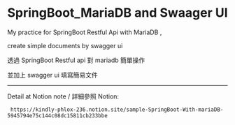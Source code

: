 # SpringBoot_MariaDB and Swaager UI

My practice for SpringBoot Restful Api with MariaDB ,

create simple documents by swagger ui 


透過 SpringBoot Restful api 對 mariadb 簡單操作

並加上 swagger ui 填寫簡易文件

<hr>

Detail at Notion note / 詳細參照 Notion: 

     https://kindly-phlox-236.notion.site/sample-SpringBoot-With-mariaDB-5945794e75c144c08dc15811cb233bbe
